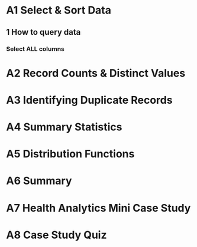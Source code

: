 


 # A1 Select & Sort Data
  ## 1 How to query data
  ### Select ALL columns
  ###  
  

























 # A2 Record Counts & Distinct Values
 # A3 Identifying Duplicate Records
 # A4 Summary Statistics
 # A5 Distribution Functions
 # A6 Summary 
 # A7 Health Analytics Mini Case Study
 # A8 Case Study Quiz

 
 
 
<!--stackedit_data:
eyJoaXN0b3J5IjpbMTQ4NTkxNTI5NCwtMjYzODQwNzIxXX0=
-->